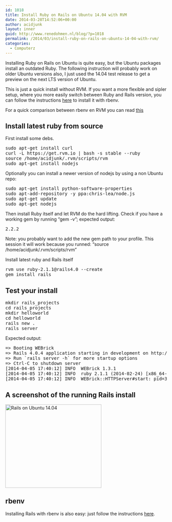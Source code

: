 ```yaml
---
id: 1018
title: Install Ruby on Rails on Ubuntu 14.04 with RVM
date: 2014-03-28T14:52:06+00:00
author: acidjunk
layout: inner
guid: http://www.renedohmen.nl/blog/?p=1018
permalink: /2014/03/install-ruby-on-rails-on-ubuntu-14-04-with-rvm/
categories:
  - Computerz
---
```

Installing Ruby on Rails on Ubuntu is quite easy, but the Ubuntu packages install an outdated Ruby. The following instruction will probably work on older Ubuntu versions also, I just used the 14.04 test release to get a preview on the next LTS version of Ubuntu.

This is just a quick install without RVM. If you want a more flexible and sipler setup, where you more easily switch between Ruby and Rails version, you can follow the instructions [here](http://gorails.com/setup/ubuntu/14.04) to install it with rbenv.

For a quick comparison between rbenv en RVM you can read [this](http://jonathan-jackson.net/rvm-and-rbenv)

## Install latest ruby from source

First install some debs.

<pre>sudo apt-get install curl
curl -L https://get.rvm.io | bash -s stable --ruby
source /home/acidjunk/.rvm/scripts/rvm
sudo apt-get install nodejs</pre>

Optionally you can install a newer version of nodejs by using a non Ubuntu repo:

<pre>sudo apt-get install python-software-properties
sudo apt-add-repository -y ppa:chris-lea/node.js
sudo apt-get update
sudo apt-get nodejs</pre>

Then install Ruby itself and let RVM do the hard lifting. Check if you have a working gem by running &#8220;gem -v&#8221;; expected output:

<pre>2.2.2</pre>

Note: you probably want to add the new gem path to your profile. This session it will work because you runned: &#8220;source /home/acidjunk/.rvm/scripts/rvm&#8221;
  
Install latest ruby and Rails itself

<pre>rvm use ruby-2.1.1@rails4.0 --create
gem install rails</pre>

## Test your install

<pre>mkdir rails_projects
cd rails_projects
mkdir helloworld
cd helloworld
rails new .
rails server</pre>

Expected output:

<pre>=&gt; Booting WEBrick
=&gt; Rails 4.0.4 application starting in development on http://0.0.0.0:3000
=&gt; Run `rails server -h` for more startup options
=&gt; Ctrl-C to shutdown server
[2014-04-05 17:40:12] INFO  WEBrick 1.3.1
[2014-04-05 17:40:12] INFO  ruby 2.1.1 (2014-02-24) [x86_64-linux]
[2014-04-05 17:40:12] INFO  WEBrick::HTTPServer#start: pid=3497 port=3000</pre>

## A screenshot of the running Rails install

[<img class="alignnone size-medium wp-image-1019" alt="Rails on Ubuntu 14.04" src="http://www.renedohmen.nl/blog/wp-content/uploads/2014/04/Screenshot-from-2014-04-05-174156-300x260.png" width="300" height="260" />](http://www.renedohmen.nl/blog/wp-content/uploads/2014/04/Screenshot-from-2014-04-05-174156.png)

## rbenv

Installing Rails with rbenv is also easy: just follow the instructions [here](http://timwise.blogspot.nl/2013/05/installing-ruby-2-rails-4-on-ubuntu.html).